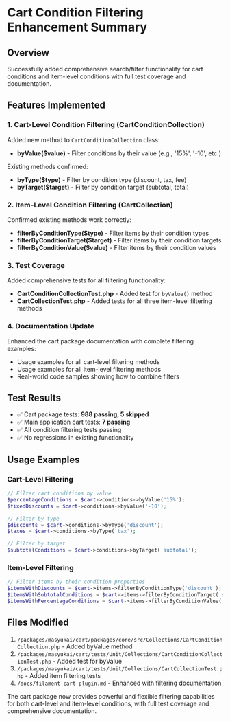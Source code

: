 # Cart Condition Filtering Enhancement Summary

## Overview
Successfully added comprehensive search/filter functionality for cart conditions and item-level conditions with full test coverage and documentation.

## Features Implemented

### 1. Cart-Level Condition Filtering (CartConditionCollection)
Added new method to `CartConditionCollection` class:
- **byValue($value)** - Filter conditions by their value (e.g., '15%', '-10', etc.)

Existing methods confirmed:
- **byType($type)** - Filter by condition type (discount, tax, fee)
- **byTarget($target)** - Filter by condition target (subtotal, total)

### 2. Item-Level Condition Filtering (CartCollection)
Confirmed existing methods work correctly:
- **filterByConditionType($type)** - Filter items by their condition types
- **filterByConditionTarget($target)** - Filter items by their condition targets  
- **filterByConditionValue($value)** - Filter items by their condition values

### 3. Test Coverage
Added comprehensive tests for all filtering functionality:
- **CartConditionCollectionTest.php** - Added test for `byValue()` method
- **CartCollectionTest.php** - Added tests for all three item-level filtering methods

### 4. Documentation Update
Enhanced the cart package documentation with complete filtering examples:
- Usage examples for all cart-level filtering methods
- Usage examples for all item-level filtering methods
- Real-world code samples showing how to combine filters

## Test Results
- ✅ Cart package tests: **988 passing, 5 skipped**
- ✅ Main application cart tests: **7 passing**
- ✅ All condition filtering tests passing
- ✅ No regressions in existing functionality

## Usage Examples

### Cart-Level Filtering
```php
// Filter cart conditions by value
$percentageConditions = $cart->conditions->byValue('15%');
$fixedDiscounts = $cart->conditions->byValue('-10');

// Filter by type
$discounts = $cart->conditions->byType('discount');
$taxes = $cart->conditions->byType('tax');

// Filter by target
$subtotalConditions = $cart->conditions->byTarget('subtotal');
```

### Item-Level Filtering
```php
// Filter items by their condition properties
$itemsWithDiscounts = $cart->items->filterByConditionType('discount');
$itemsWithSubtotalConditions = $cart->items->filterByConditionTarget('subtotal'); 
$itemsWithPercentageConditions = $cart->items->filterByConditionValue('15%');
```

## Files Modified
1. `/packages/masyukai/cart/packages/core/src/Collections/CartConditionCollection.php` - Added byValue method
2. `/packages/masyukai/cart/tests/Unit/Collections/CartConditionCollectionTest.php` - Added test for byValue
3. `/packages/masyukai/cart/tests/Unit/Collections/CartCollectionTest.php` - Added item filtering tests
4. `/docs/filament-cart-plugin.md` - Enhanced with filtering documentation

The cart package now provides powerful and flexible filtering capabilities for both cart-level and item-level conditions, with full test coverage and comprehensive documentation.
